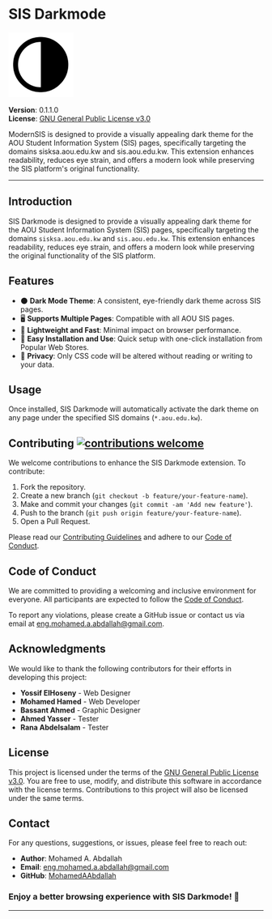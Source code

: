 # **SIS Darkmode**

![SIS Darkmode Logo](src/icons/128.png)

**Version**: 0.1.1.0  
**License**: [GNU General Public License v3.0](LICENSE)

ModernSIS is designed to provide a visually appealing dark theme for the AOU Student Information System (SIS) pages, specifically targeting the domains sisksa.aou.edu.kw and sis.aou.edu.kw. This extension enhances readability, reduces eye strain, and offers a modern look while preserving the SIS platform's original functionality.

---

## **Introduction**

SIS Darkmode is designed to provide a visually appealing dark theme for the AOU Student Information System (SIS) pages, specifically targeting the domains `sisksa.aou.edu.kw` and `sis.aou.edu.kw`. This extension enhances readability, reduces eye strain, and offers a modern look while preserving the original functionality of the SIS platform.

## **Features**

- 🌑 **Dark Mode Theme**: A consistent, eye-friendly dark theme across SIS pages.
- 🖥️ **Supports Multiple Pages**: Compatible with all AOU SIS pages.
- 🚀 **Lightweight and Fast**: Minimal impact on browser performance.
- 🔧 **Easy Installation and Use**: Quick setup with one-click installation from Popular Web Stores.
- 🔏 **Privacy**: Only CSS code will be altered without reading or writing to your data.

## **Usage**

Once installed, SIS Darkmode will automatically activate the dark theme on any page under the specified SIS domains (`*.aou.edu.kw`).

## **Contributing** [![contributions welcome](https://img.shields.io/badge/contributions-welcome-brightgreen.svg?style=flat)](https://github.com/dwyl/esta/issues)

We welcome contributions to enhance the SIS Darkmode extension. To contribute:

1. Fork the repository.
2. Create a new branch (`git checkout -b feature/your-feature-name`).
3. Make and commit your changes (`git commit -am 'Add new feature'`).
4. Push to the branch (`git push origin feature/your-feature-name`).
5. Open a Pull Request.

Please read our [Contributing Guidelines](CONTRIBUTING.md) and adhere to our [Code of Conduct](CODE_OF_CONDUCT.md).

## **Code of Conduct**

We are committed to providing a welcoming and inclusive environment for everyone. All participants are expected to follow the [Code of Conduct](CODE_OF_CONDUCT.md).

To report any violations, please create a GitHub issue or contact us via email at [eng.mohamed.a.abdallah@gmail.com](mailto:eng.mohamed.a.abdallah@gmail.com).

## **Acknowledgments**

We would like to thank the following contributors for their efforts in developing this project:

- **Yossif ElHoseny** - Web Designer
- **Mohamed Hamed** - Web Developer
- **Bassant Ahmed** - Graphic Designer
- **Ahmed Yasser** - Tester
- **Rana Abdelsalam** - Tester

## **License**

This project is licensed under the terms of the [GNU General Public License v3.0](LICENSE). You are free to use, modify, and distribute this software in accordance with the license terms. Contributions to this project will also be licensed under the same terms.

## **Contact**

For any questions, suggestions, or issues, please feel free to reach out:

- **Author**: Mohamed A. Abdallah
- **Email**: [eng.mohamed.a.abdallah@gmail.com](mailto:eng.mohamed.a.abdallah@gmail.com)
- **GitHub**: [MohamedAAbdallah](https://github.com/MohamedAAbdallah)

### **Enjoy a better browsing experience with SIS Darkmode! 🌙**

---
